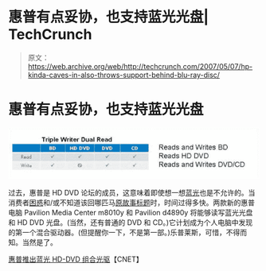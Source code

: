 # 惠普有点妥协，也支持蓝光光盘| TechCrunch

> 原文：<https://web.archive.org/web/http://techcrunch.com/2007/05/07/hp-kinda-caves-in-also-throws-support-behind-blu-ray-disc/>

# 惠普有点妥协，也支持蓝光光盘

[![hpbluray.jpg](img/5d900b75e67f364e4931d7845872452d.png)](https://web.archive.org/web/20131013135956/http://tctechcrunch2011.files.wordpress.com/2007/05/hpbluray.jpg "hpbluray.jpg")

过去，惠普是 HD DVD 论坛的成员，这意味着即使想一想[蓝光](https://web.archive.org/web/20131013135956/http://crunchgear.com/2007/01/17/blu-ray-cracked/)也是不允许的。当消费者[困惑](https://web.archive.org/web/20131013135956/http://crunchgear.com/2007/04/09/hd-video-sales-still-slow/)和/或不知道该回哪匹马[原故事标题](https://web.archive.org/web/20131013135956/http://crunchgear.com/2007/04/18/hd-dvd-sprints-ahead/)时，时间过得多快。两款新的惠普电脑 Pavilion Media Center m8010y 和 Pavilion d4890y 将能够读写蓝光光盘和 HD DVD 光盘。(当然，还有普通的 DVD 和 CD。)它计划成为个人电脑中发现的第一个混合驱动器。(但提醒你一下，不是第一部。)乐普莱斯，可惜，不得而知。当然是了。

[惠普推出蓝光 HD-DVD 组合光驱](https://web.archive.org/web/20131013135956/http://news.com.com/8301-10784_3-9716539-7.html?part=rss&subj=news&tag=2547-1_3-0-20)【CNET】